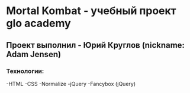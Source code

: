 # Mortal Kombat - учебный проект glo academy 
## Проект выполнил - Юрий Круглов (nickname: Adam Jensen)
### Технологии:
-HTML
-CSS
-Normalize
-jQuery
-Fancybox (jQuery)
